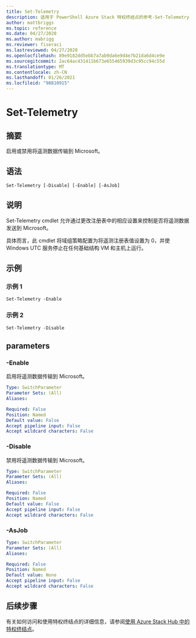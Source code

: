 ```yaml
---
title: Set-Telemetry
description: 适用于 PowerShell Azure Stack 特权终结点的参考-Set-Telemetry
author: mattbriggs
ms.topic: reference
ms.date: 04/27/2020
ms.author: mabrigg
ms.reviewer: fiseraci
ms.lastreviewed: 04/27/2020
ms.openlocfilehash: 89e9182dd5ebb7a7ab9da6e9d4e7b21da6d4ce9e
ms.sourcegitcommit: 2ac64ac431411b673e655465939d3c95cc94c55d
ms.translationtype: MT
ms.contentlocale: zh-CN
ms.lasthandoff: 01/26/2021
ms.locfileid: "98810915"
---
```

# <a name="set-telemetry"></a>Set-Telemetry

## <a name="synopsis"></a>摘要
启用或禁用将遥测数据传输到 Microsoft。

## <a name="syntax"></a>语法

```
Set-Telemetry [-Disable] [-Enable] [-AsJob]
```

## <a name="description"></a>说明
Set-Telemetry cmdlet 允许通过更改注册表中的相应设置来控制是否将遥测数据发送到 Microsoft。

具体而言，此 cmdlet 将域组策略配置为将遥测注册表值设置为 0，并使 Windows UTC 服务停止在任何基础结构 VM 和主机上运行。

## <a name="examples"></a>示例

### <a name="example-1"></a>示例 1
```
Set-Telemetry -Enable
```

### <a name="example-2"></a>示例 2
```
Set-Telemetry -Disable
```

## <a name="parameters"></a>parameters

### <a name="-enable"></a>-Enable
启用将遥测数据传输到 Microsoft。

```yaml
Type: SwitchParameter
Parameter Sets: (All)
Aliases:

Required: False
Position: Named
Default value: False
Accept pipeline input: False
Accept wildcard characters: False
```

### <a name="-disable"></a>-Disable
禁用将遥测数据传输到 Microsoft。

```yaml
Type: SwitchParameter
Parameter Sets: (All)
Aliases:

Required: False
Position: Named
Default value: False
Accept pipeline input: False
Accept wildcard characters: False
```

### <a name="-asjob"></a>-AsJob


```yaml
Type: SwitchParameter
Parameter Sets: (All)
Aliases:

Required: False
Position: Named
Default value: None
Accept pipeline input: False
Accept wildcard characters: False
```

## <a name="next-steps"></a>后续步骤

有关如何访问和使用特权终结点的详细信息，请参阅[使用 Azure Stack Hub 中的特权终结点](../../operator/azure-stack-privileged-endpoint.md)。
